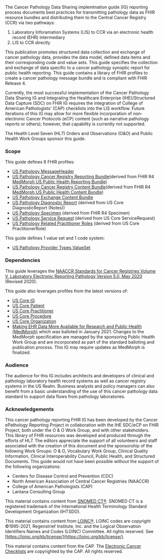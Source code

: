 The Cancer Pathology Data Sharing implemtnation guide (IG) reporting process documents best practices for transmitting pathology data as FHIR resource bundles and distributing them to the Central Cancer Registry (CCR) via two pathways:

1. Laboratory Inforamation Systems (LIS) to CCR via an electronic health record (EHR) intermediary
2. LIS to CCR directly

This publication promotes structured data collection and exchange of cancer pathology data, provides the data model, defined data items and their corresponding code and value sets. This guide specifies the collection and exchange of data specific to a cancer pathology synoptic report for public health reporting. This guide contains a library of FHIR profiles to create a cancer pathology message bundle and is compliant with FHIR Release 4.

Currently, the most successful implementation of the Cancer Pathology Data Sharing IG and Integrating the Healthcare Enterprise (IHE)/Structured Data Capture (SDC) on FHIR IG requires the integration of College of American Pathologists' (CAP) checklists into the LIS workflow. Future iterations of this IG may allow for more flexible incorporation of non-electronic Cancer Protocols (eCP) content (such as narrative pathology reports or others); however, that capability is currently not supported.

The Health Level Seven (HL7) Orders and Observations (O&O) and Public Health Work Groups sponsor this guide. 

### Scope
This guide defines 8 FHIR profiles:
* [US Pathology MessageHeader](https://build.fhir.org/ig/HL7/cancer-reporting/StructureDefinition-us-pathology-message-header.html)
* [US Pathology Cancer Registry Reporting Bundle](https://hl7.org/fhir/us/cancer-reporting/StructureDefinition/us-pathology-reporting-bundle.html)(derived from FHIR R4 [MedMorph US Public Health Reporting Bundle](https://hl7.org/fhir/us/medmorph/StructureDefinition/us-ph-reporting-bundle.html))
* [US Pathology Cancer Registry Content Bundle](https://hl7.org/fhir/us/cancer-reporting/StructureDefinition/us-pathology-content-bundle.html)(derived from FHIR R4 [MedMorph US Public Health Content Bundle](https://hl7.org/fhir/us/medmorph/StructureDefinition/us-ph-content-bundle.html))
* [US Pathology Exchange Content Bundle](https://build.fhir.org/ig/HL7/cancer-reporting/StructureDefinition/us-pathology-exchange-bundle.html)
* [US Pathology Diagnostic Report](https://build.fhir.org/ig/HL7/cancer-reporting/StructureDefinition-us-pathology-diagnostic-report.html) (derived from US Core DiagnosticReport (Notes))
* [US Pathology Specimen](https://build.fhir.org/ig/HL7/cancer-reporting/StructureDefinition-us-pathology-specimen.html) (derived from FHIR R4 Specimen)
* [US Pathology Service Request](https://build.fhir.org/ig/HL7/cancer-reporting/StructureDefinition-us-pathology-service-request.html) (derived from US Core ServiceRequest)
* [US Pathology Related Practitioner Roles](https://build.fhir.org/ig/HL7/cancer-reporting/StructureDefinition-us-pathology-related-practitioner-role.html) (derived from US Core PractitionerRole)

This guide defines 1 value set and 1 code system:
* [US Pathology Provider Types ValueSet](https://build.fhir.org/ig/HL7/cancer-reporting/ValueSet-us-pathology-provider-types.html)

### Dependencies
This guide leverages the [NAACCR Standards for Cancer Registries Volume V, Laboratory Electronic Reporting Pathology Version 5.0, May 2020](https://www.naaccr.org/wp-content/uploads/2020/07/NAACCR-Vol-V_Revised_20200720.pdf) (Revised 2020).

This guide also leverages profiles from the latest versions of:
* [US Core IG](http://hl7.org/fhir/us/core/index.html)
* [US Core Patient](http://hl7.org/fhir/us/core/StructureDefinition-us-core-patient.html) 
* [US Core Practitioner](http://hl7.org/fhir/us/core/StructureDefinition-us-core-practitioner.html)
* [US Core Procedure](http://hl7.org/fhir/us/core/StructureDefinition-us-core-procedure.html)
* [US Core Organization](http://hl7.org/fhir/us/core/StructureDefinition-us-core-organization.html)
* [Making EHR Data More Available for Research and Public Health (MedMorph)](https://build.fhir.org/ig/HL7/fhir-medmorph/) which was balloted in January 2021. Changes to the MedMorph specification are managed by the sponsoring Public Health Work Group and are incorporated as part of the standard balloting and publication process. This IG may require updates as MedMorph is finalized. 

### Audience
The audience for this IG includes architects and developers of clinical and pathology laboratory health record systems as well as cancer registry systems in the US Realm. Business analysts and policy managers can also benefit from a basic understanding of the use of this cancer pathology data standard to support data flows from pathology laboratories.

### Acknowledgements
This cancer pathology reporting FHIR IG has been developed by the Cancer ePathology Reporting Project in collaboration with the IHE SDC/eCP on FHIR Project, both under the O & O Work Group, and with other stakeholders. This library of FHIR resources was developed and produced through the efforts of HL7. The editors appreciate the support of all volunteers and staff associated with the creation of this document and the sponsorship of the following Work Groups: O & O, Vocabulary Work Group, Clinical Quality Information, Clinical Interoperability Council, Public Health, and Structured Documents. This guide would not have been possible without the support of the following organizations:
* Centers for Disease Control and Prevention (CDC)
* North American Association of Central Cancer Registries (NAACCR)
* College of American Pathologists (CAP)
* Lantana Consulting Group

This material contains content from [SNOMED CT®](http://www.ihtsdo.org/snomed-ct/). SNOMED CT is a registered trademark of the International Health Terminology Standard Development Organization (IHTSDO).

This material contains content from [LOINC®](http://loinc.org). LOINC codes are copyright ©1995-2021, Regenstrief Institute, Inc. and the Logical Observation Identifiers Names and Codes (LOINC) Committee. All rights reserved. See [https://loinc.org/kb/license/](https://loinc.org/kb/license/).

This material contains content from the CAP. The [Electronic Cancer Checklists](https://www.cap.org/laboratory-improvement/proficiency-testing/cap-ecc) are copyrighted by the CAP. All rights reserved.